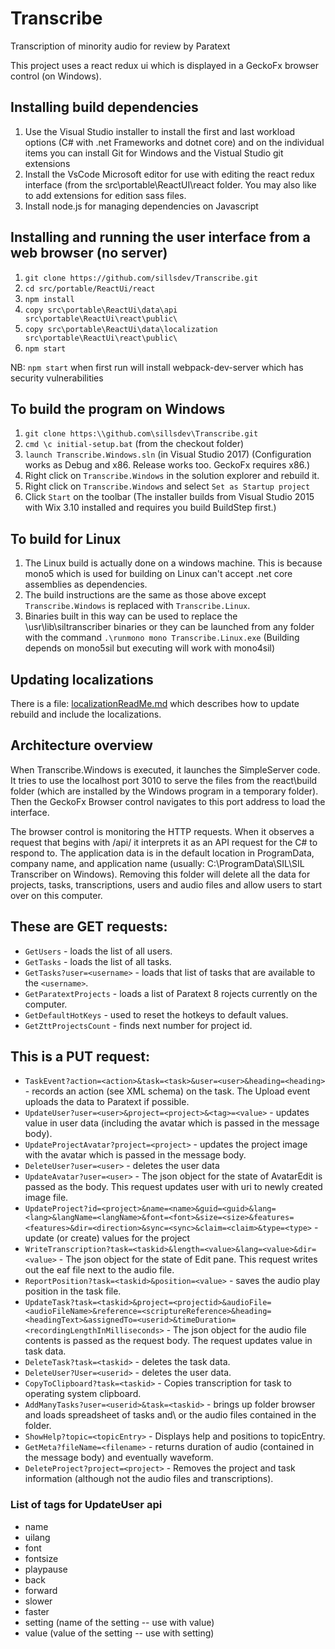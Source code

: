 # Transcribe
Transcription of minority audio for review by Paratext

This project uses a react redux ui which is displayed in a GeckoFx browser control (on Windows).

## Installing build dependencies
1. Use the Visual Studio installer to install the first and last workload options (C# with .net Frameworks and dotnet core) and on the individual items you can install Git for Windows and the Vistual Studio git extensions
1. Install the VsCode Microsoft editor for use with editing the react redux interface (from the src\portable\ReactUI\react folder. You may also like to add extensions for edition sass files.
1. Install node.js for managing dependencies on Javascript

## Installing and running the user interface from a web browser (no server)
1. `git clone https://github.com/sillsdev/Transcribe.git`
1. `cd src/portable/ReactUi/react`
1. `npm install`
1. `copy src\portable\ReactUi\data\api src\portable\ReactUi\react\public\`
1. `copy src\portable\ReactUi\data\localization src\portable\ReactUi\react\public\`
1. `npm start`

NB: `npm start` when first run will install webpack-dev-server which has security vulnerabilities

## To build the program on Windows
1. `git clone https:\\github.com\sillsdev\Transcribe.git`
1. `cmd \c initial-setup.bat` (from the checkout folder)
1. `launch Transcribe.Windows.sln` (in Visual Studio 2017)
(Configuration works as Debug and x86. Release works too. GeckoFx requires x86.)
1. Right click on `Transcribe.Windows` in the solution explorer and rebuild it.
1. Right click on `Transcribe.Windows` and select `Set as Startup project`
1. Click `Start` on the toolbar
(The installer builds from Visual Studio 2015 with Wix 3.10 installed and requires you build BuildStep first.)

## To build for Linux
1. The Linux build is actually done on a windows machine. This is because mono5 which is used for building on Linux can't accept .net core assemblies as dependencies.
1. The build instructions are the same as those above except `Transcribe.Windows` is replaced with `Transcribe.Linux`.
1. Binaries built in this way can be used to replace the \usr\lib\siltranscriber binaries or they can be launched from any folder with the command `.\runmono mono Transcribe.Linux.exe` (Building depends on mono5sil but executing will work with mono4sil)

## Updating localizations
There is a file: [localizationReadMe.md](src\portable\ReactUi\data\localization\localizationReadMe.md) which describes how to update rebuild and include the localizations.

## Architecture overview
When Transcribe.Windows is executed, it launches the SimpleServer code. It tries to use the localhost port 3010 to serve the files from the react\build folder (which are installed by the Windows program in a temporary folder). Then the GeckoFx Browser control navigates to this port address to load the interface.

The browser control is monitoring the HTTP requests. When it observes a request that begins with /api/ it interprets it as an API request for the C# to respond to. The application data is in the default location in ProgramData, company name, and application name (usually: C:\ProgramData\SIL\SIL Transcriber on Windows). Removing this folder will delete all the data for projects, tasks, transcriptions, users and audio files and allow users to start over on this computer.

## These are GET requests:
- `GetUsers` - loads the list of all users.
- `GetTasks` - loads the list of all tasks.
- `GetTasks?user=<username>` - loads that list of tasks that are available to the `<username>`.
- `GetParatextProjects` - loads a list of Paratext 8 rojects currently on the computer.
- `GetDefaultHotKeys` - used to reset the hotkeys to default values.
- `GetZttProjectsCount` - finds next number for project id.

## This is a PUT request:
- `TaskEvent?action=<action>&task=<task>&user=<user>&heading=<heading>` - records an action (see XML schema) on the task. The Upload event uploads the data to Paratext if possible.
- `UpdateUser?user=<user>&project=<project>&<tag>=<value>` - updates value in user data (including the avatar which is passed in the message body).
- `UpdateProjectAvatar?project=<project>` - updates the project image with  the avatar which is passed in the message body.
- `DeleteUser?user=<user>` - deletes the user data
- `UpdateAvatar?user=<user>` - The json object for the state of AvatarEdit is passed as the body. This request updates user with uri to newly created image file.
- `UpdateProject?id=<project>&name=<name>&guid=<guid>&lang=<lang>&langName=<langName>&font=<font>&size=<size>&features=<features>&dir=<direction>&sync=<sync>&claim=<claim>&type=<type>` - update (or create) values for the project
- `WriteTranscription?task=<taskid>&length=<value>&lang=<value>&dir=<value>` - The json object for the state of Edit pane. This request writes out the eaf file next to the audio file.
- `ReportPosition?task=<taskid>&position=<value>` - saves the audio play position in the task file.
- `UpdateTask?task=<taskid>&project=<projectid>&audioFile=<audioFileName>&reference=<scriptureReference>&heading=<headingText>&assignedTo=<userid>&timeDuration=<recordingLengthInMilliseconds>` - The json object for the audio file contents  is passed as the request body. The request updates value in task data.
- `DeleteTask?task=<taskid>` - deletes the task data.
- `DeleteUser?User=<userid>` - deletes the user data.
- `CopyToClipboard?task=<taskid>` - Copies transcription for task to operating system clipboard.
- `AddManyTasks?user=<userid>&task=<taskid>` - brings up folder browser and loads spreadsheet of tasks and\ or the audio files contained in the folder.
- `ShowHelp?topic=<topicEntry>` - Displays help and positions to topicEntry.
- `GetMeta?fileName=<filename>` - returns duration of audio (contained in the message body) and eventually waveform.
- `DeleteProject?project=<project>` - Removes the project and task information (although not the audio files and transcriptions).

### List of tags for UpdateUser api
- name
- uilang
- font
- fontsize
- playpause
- back
- forward
- slower
- faster
- setting (name of the setting -- use with value)
- value (value of the setting -- use with setting)

